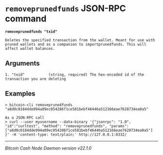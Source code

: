 `removeprunedfunds` JSON-RPC command
====================================

**`removeprunedfunds "txid"`**

```
Deletes the specified transaction from the wallet. Meant for use with pruned wallets and as a companion to importprunedfunds. This will affect wallet balances.
```

Arguments
---------

```
1. "txid"           (string, required) The hex-encoded id of the transaction you are deleting
```

Examples
--------

```
> bitcoin-cli removeprunedfunds "a8d0c0184dde994a09ec054286f1ce581bebf46446a512166eae7628734ea0a5"

As a JSON-RPC call
> curl --user myusername --data-binary '{"jsonrpc": "1.0", "id":"curltest", "method": "removeprunedfunds", "params": ["a8d0c0184dde994a09ec054286f1ce581bebf46446a512166eae7628734ea0a5"] }' -H 'content-type: text/plain;' http://127.0.0.1:8332/
```

***

*Bitcoin Cash Node Daemon version v22.1.0*

